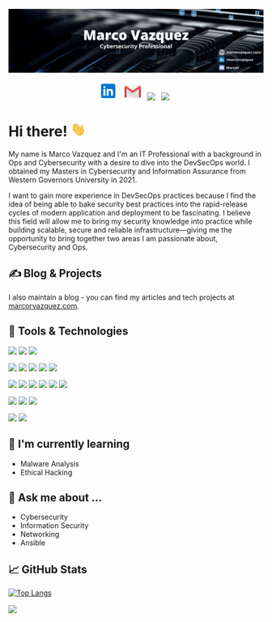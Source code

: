 [![marco vazquez's header](https://github.com/marcorvazquezs/marcorvazquezs/blob/0051694d58cf7067282fa3db1f1e224249ad642f/Marco%20Vazquez.png)](https://marcorvazquez.com)

<p align="center">
<a href="https://www.linkedin.com/in/marcorvazquez/" target="_blank" rel="noopener noreferrer"><img height="38" src="./images/linkedin.png"></a>&nbsp;&nbsp;
<a href="mailto:marcorvazquezs@gmail.com" target="_blank" rel="noopener noreferrer"><img height="35" src="./images/gmail.png"></a>&nbsp;&nbsp;
<a href="https://marcorvazquez.com/" target="_blank" rel="noopener noreferrer"><img height="35" src="./images/webs"></a>&nbsp;&nbsp;
<a href="https://kb.marcorvazquez.com/" target="_blank" rel="noopener noreferrer"><img height="35" src="./images/"></a>&nbsp;&nbsp;
</p>

# Hi there! <img src="https://github.com/marcorvazquezs/marcorvazquezs/blob/main/wave.gif" width="30px">
<p align="left">My name is Marco Vazquez and I'm an IT Professional with a background in Ops and Cybersecurity with a desire to dive into the DevSecOps world. I obtained my Masters in Cybersecurity and Information Assurance from Western Governors University in 2021. 

I want to gain more experience in DevSecOps practices because I find the idea of being able to bake security best practices into the rapid-release cycles of modern application and deployment to be fascinating. I believe this field will allow me to bring my security knowledge into practice while building scalable, secure and reliable infrastructure—giving me the opportunity to bring together two areas I am passionate about, Cybersecurity and Ops.

✍️ Blog & Projects
---
I also maintain a blog - you can find my articles and tech projects at <a href="https://marcorvazquez.com">marcorvazquez.com</a>.
  
  
🧰 Tools & Technologies
---

![](https://img.shields.io/badge/OS-Linux-informational?style=flat&logo=linux&logoColor=white&color=2bbc8a)
![](https://img.shields.io/badge/OS-Kali-informational?style=flat&logo=kalilinux&logoColor=white&color=2bbc8a)
![](https://img.shields.io/badge/OS-Windows-informational?style=flat&logo=windows&logoColor=white&color=2bbc8a)

![](https://img.shields.io/badge/Editor-VSCode-informational?style=flat&logo=visual-studio-code&logoColor=white&color=2bbc8a)
![](https://img.shields.io/badge/VCS-Git-informational?style=flat&logo=git&logoColor=white&color=2bbc8a)
![](https://img.shields.io/badge/Code-Python-informational?style=flat&logo=python&logoColor=white&color=2bbc8a)
![](https://img.shields.io/badge/Shell-Bash-informational?style=flat&logo=gnu-bash&logoColor=white&color=2bbc8a)
![](https://img.shields.io/badge/Shell-PowerShell-informational?style=flat&logo=powershell&logoColor=white&color=2bbc8a)

![](https://img.shields.io/badge/Tools-GitHub-informational?style=flat&logo=github&logoColor=white&color=2bbc8a)
![](https://img.shields.io/badge/Tools-GitKraken-informational?style=flat&logo=gitkraken&logoColor=white&color=2bbc8a)
![](https://img.shields.io/badge/Tools-JIRA-informational?style=flat&logo=jira&logoColor=white&color=2bbc8a)
![](https://img.shields.io/badge/Tools-Ansible-informational?style=flat&logo=ansible&logoColor=white&color=2bbc8a)
![](https://img.shields.io/badge/Tools-Terraform-informational?style=flat&logo=terraform&logoColor=white&color=2bbc8a)
![](https://img.shields.io/badge/Tools-Docker-informational?style=flat&logo=docker&logoColor=white&color=2bbc8a)

![](https://img.shields.io/badge/Cloud-AWS-informational?style=flat&logo=amazon-aws&logoColor=white&color=2bbc8a)
![](https://img.shields.io/badge/Cloud-DigitalOcean-informational?style=flat&logo=digitalocean&logoColor=white&color=2bbc8a)
![](https://img.shields.io/badge/Cloud-Vultr-informational?style=flat&logo=vultr&logoColor=white&color=2bbc8a)

![](https://img.shields.io/badge/Network-Cisco-informational?style=flat&logo=cisco&logoColor=white&color=2bbc8a)
![](https://img.shields.io/badge/Network-WireGuard-informational?style=flat&logo=wireguard&logoColor=white&color=2bbc8a)


🌱 I'm currently learning 
---
  * Malware Analysis
  * Ethical Hacking

💬 Ask me about ...
---
  * Cybersecurity 
  * Information Security 
  * Networking 
  * Ansible 
 
📈 GitHub Stats
---
[![Top Langs](https://github-readme-stats.vercel.app/api/top-langs/?username=marcorvazquezs&layout=compact&theme=chartreuse-dark&card_width=800)](https://github.com/marcorvazquezs/marcorvazquezs)
  
<a href="https://github.com/marcorvazquezs/github-readme-stats">
  <img align="center" src="https://github-readme-stats.vercel.app/api?username=marcorvazquezs&show_icons=true&theme=chartreuse-dark" />
</a>


